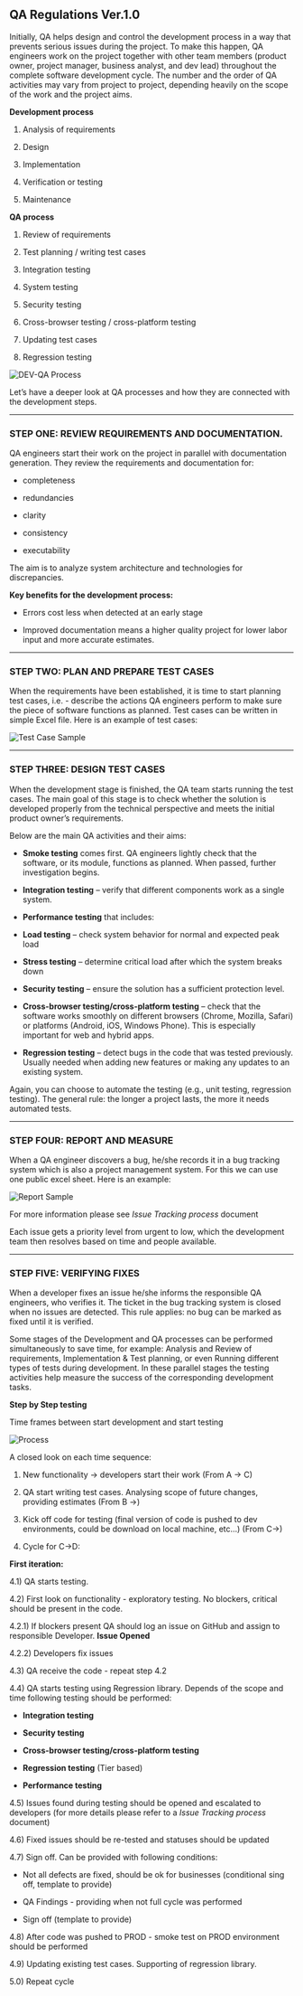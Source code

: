**QA Regulations Ver.1.0** 
------------------

Initially, QA helps design and control the development process in a way
that prevents serious issues during the project. To make this happen, QA
engineers work on the project together with other team members (product
owner, project manager, business analyst, and dev lead) throughout the
complete software development cycle. The number and the order of QA
activities may vary from project to project, depending heavily on the
scope of the work and the project aims.

**Development process**

1)  Analysis of requirements

2)  Design

3)  Implementation

4)  Verification or testing

5)  Maintenance

**QA process**

1)  Review of requirements

2)  Test planning / writing test cases

3)  Integration testing

4)  System testing

5)  Security testing

6)  Cross-browser testing / cross-platform testing

7)  Updating test cases

8)  Regression testing

![DEV-QA Process](https://github.com/MitocGroup/SDLC/blob/master/images/dev-qa%20process.png)

Let’s have a deeper look at QA processes and how they are connected with
the development steps.

----------------------------------------------------------------------------------------------------------------

### **STEP ONE: REVIEW REQUIREMENTS AND DOCUMENTATION.**

QA engineers start their work on the project in parallel with
documentation generation. They review the requirements and documentation
for:

- completeness

- redundancies

- clarity

- consistency

- executability

The aim is to analyze system architecture and technologies for discrepancies.

**Key benefits for the development process:**

- Errors cost less when detected at an early stage

- Improved documentation means a higher quality project for lower labor
input and more accurate estimates.

----------------------------------------------------------------------------------------------------------------

### **STEP TWO: PLAN AND PREPARE TEST CASES**

When the requirements have been established, it is time to start
planning test cases, i.e. - describe the actions QA engineers perform to
make sure the piece of software functions as planned. Test cases can be
written in simple Excel file. Here is an example of test cases:

![Test Case Sample](https://github.com/MitocGroup/SDLC/blob/master/images/test%20case%20template.png)

----------------------------------------------------------------------------------------------------------------

### **STEP THREE: DESIGN TEST CASES**

When the development stage is finished, the QA team starts running the
test cases. The main goal of this stage is to check whether the solution
is developed properly from the technical perspective and meets the
initial product owner’s requirements.

Below are the main QA activities and their aims:

- **Smoke testing** comes first. QA engineers lightly check that the
software, or its module, functions as planned. When passed, further
investigation begins.

- **Integration testing** – verify that different components work as a
single system.

- **Performance testing** that includes:

- **Load testing** – check system behavior for normal and expected peak load

- **Stress testing** – determine critical load after which the system breaks
down

- **Security testing** – ensure the solution has a sufficient protection
level.

- **Cross-browser testing/cross-platform testing** – check that the
software works smoothly on different browsers (Chrome, Mozilla, Safari)
or platforms (Android, iOS, Windows Phone). This is especially important
for web and hybrid apps.

- **Regression testing** – detect bugs in the code that was tested
previously. Usually needed when adding new features or making any
updates to an existing system.

Again, you can choose to automate the testing (e.g., unit testing,
regression testing). The general rule: the longer a project lasts, the
more it needs automated tests.

----------------------------------------------------------------------------------------------------------------
### **STEP FOUR: REPORT AND MEASURE**

When a QA engineer discovers a bug, he/she records it in a bug tracking
system which is also a project management system. For this we can use
one public excel sheet. Here is an example:

![Report Sample](https://github.com/MitocGroup/SDLC/blob/master/images/report%20template.png)

For more information please see *Issue Tracking process* document

Each issue gets a priority level from urgent to low, which the
development team then resolves based on time and people available.

----------------------------------------------------------------------------------------------------------------

### **STEP FIVE: VERIFYING FIXES**

When a developer fixes an issue he/she informs the responsible QA
engineers, who verifies it. The ticket in the bug tracking system is
closed when no issues are detected. This rule applies: no bug can be
marked as fixed until it is verified.

Some stages of the Development and QA processes can be performed
simultaneously to save time, for example: Analysis and Review of
requirements, Implementation & Test planning, or even Running different
types of tests during development. In these parallel stages the testing
activities help measure the success of the corresponding development
tasks.

**Step by Step testing**

Time frames between start development and start testing

![Process](https://github.com/MitocGroup/SDLC/blob/master/images/step%20by%20step.png)

A closed look on each time sequence:

1)  New functionality -&gt; developers start their work (From A -&gt; C)

2)  QA start writing test cases. Analysing scope of future changes, providing estimates (From B -&gt;)

3)  Kick off code for testing (final version of code is pushed to dev
    environments, could be download on local machine, etc…) (From C-&gt;)

4)  Cycle for C-&gt;D:



**First iteration:**

4.1) QA starts testing.

4.2) First look on functionality - exploratory testing. No blockers,
critical should be present in the code.

4.2.1) If blockers present QA should log an issue on GitHub and assign
to responsible Developer. **Issue Opened**

4.2.2) Developers fix issues

4.3) QA receive the code - repeat step 4.2

4.4) QA starts testing using Regression library. Depends of the scope
and time following testing should be performed:

-   **Integration testing**

-   **Security testing**

-   **Cross-browser testing/cross-platform testing**

-   **Regression testing** (Tier based)

-   **Performance testing**

4.5) Issues found during testing should be opened and escalated to
developers (for more details please refer to a *Issue Tracking process*
document)

4.6) Fixed issues should be re-tested and statuses should be updated

4.7) Sign off. Can be provided with following conditions:

-   Not all defects are fixed, should be ok for businesses (conditional sing off, template to provide)

-   QA Findings - providing when not full cycle was performed

-   Sign off (template to provide)

4.8) After code was pushed to PROD - smoke test on PROD environment
should be performed

4.9) Updating existing test cases. Supporting of regression library.

5.0) Repeat cycle
